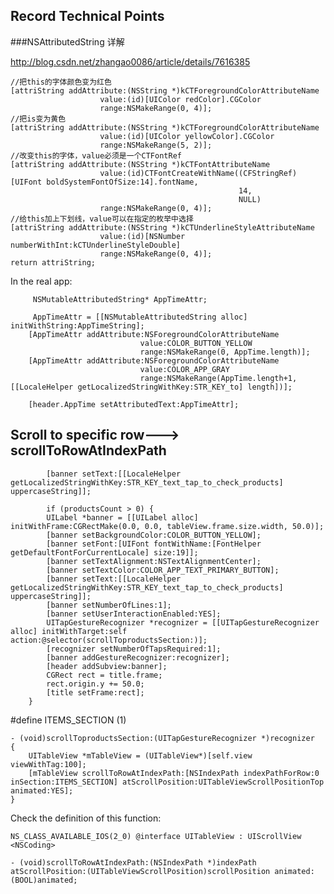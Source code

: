 ## Record Technical Points



###NSAttributedString 详解                                              
                                                                           
http://blog.csdn.net/zhangao0086/article/details/7616385

	//把this的字体颜色变为红色  
	[attriString addAttribute:(NSString *)kCTForegroundColorAttributeName  
	                    value:(id)[UIColor redColor].CGColor   
	                    range:NSMakeRange(0, 4)];  
	//把is变为黄色  
	[attriString addAttribute:(NSString *)kCTForegroundColorAttributeName  
	                    value:(id)[UIColor yellowColor].CGColor   
	                    range:NSMakeRange(5, 2)];  
	//改变this的字体，value必须是一个CTFontRef  
	[attriString addAttribute:(NSString *)kCTFontAttributeName  
	                    value:(id)CTFontCreateWithName((CFStringRef)[UIFont boldSystemFontOfSize:14].fontName,  
	                                                   14,   
	                                                   NULL)  
	                    range:NSMakeRange(0, 4)];  
	//给this加上下划线，value可以在指定的枚举中选择  
	[attriString addAttribute:(NSString *)kCTUnderlineStyleAttributeName  
	                    value:(id)[NSNumber numberWithInt:kCTUnderlineStyleDouble]  
	                    range:NSMakeRange(0, 4)];  
	return attriString;  
	
	
In the real app:
	
		 NSMutableAttributedString* AppTimeAttr;

	     AppTimeAttr = [[NSMutableAttributedString alloc] initWithString:AppTimeString];
        [AppTimeAttr addAttribute:NSForegroundColorAttributeName
                                 value:COLOR_BUTTON_YELLOW
                                 range:NSMakeRange(0, AppTime.length)];
        [AppTimeAttr addAttribute:NSForegroundColorAttributeName
                                 value:COLOR_APP_GRAY
                                 range:NSMakeRange(AppTime.length+1, [[LocaleHelper getLocalizedStringWithKey:STR_KEY_to] length])];

        [header.AppTime setAttributedText:AppTimeAttr];
	


## Scroll to specific row---> scrollToRowAtIndexPath
 

            [banner setText:[[LocaleHelper getLocalizedStringWithKey:STR_KEY_text_tap_to_check_products] uppercaseString]];

            if (productsCount > 0) {
            UILabel *banner = [[UILabel alloc] initWithFrame:CGRectMake(0.0, 0.0, tableView.frame.size.width, 50.0)];
            [banner setBackgroundColor:COLOR_BUTTON_YELLOW];
            [banner setFont:[UIFont fontWithName:[FontHelper getDefaultFontForCurrentLocale] size:19]];
            [banner setTextAlignment:NSTextAlignmentCenter];
            [banner setTextColor:COLOR_APP_TEXT_PRIMARY_BUTTON];
            [banner setText:[[LocaleHelper getLocalizedStringWithKey:STR_KEY_text_tap_to_check_products] uppercaseString]];
            [banner setNumberOfLines:1];
            [banner setUserInteractionEnabled:YES];
            UITapGestureRecognizer *recognizer = [[UITapGestureRecognizer alloc] initWithTarget:self action:@selector(scrollToproductsSection:)];
            [recognizer setNumberOfTapsRequired:1];
            [banner addGestureRecognizer:recognizer];
            [header addSubview:banner];
            CGRect rect = title.frame;
            rect.origin.y += 50.0;
            [title setFrame:rect];
        }

\#define ITEMS_SECTION    (1)

	- (void)scrollToproductsSection:(UITapGestureRecognizer *)recognizer
	{
	    UITableView *mTableView = (UITableView*)[self.view viewWithTag:100];
	    [mTableView scrollToRowAtIndexPath:[NSIndexPath indexPathForRow:0 inSection:ITEMS_SECTION] atScrollPosition:UITableViewScrollPositionTop animated:YES];
	}


Check the definition of this function:

	NS_CLASS_AVAILABLE_IOS(2_0) @interface UITableView : UIScrollView <NSCoding>

	- (void)scrollToRowAtIndexPath:(NSIndexPath *)indexPath atScrollPosition:(UITableViewScrollPosition)scrollPosition animated:(BOOL)animated;



















